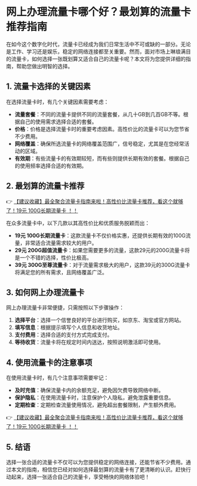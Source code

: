# 网上办理流量卡哪个好？最划算的流量卡推荐指南

在如今这个数字化时代，流量卡已经成为我们日常生活中不可或缺的一部分。无论是工作、学习还是娱乐，稳定的网络连接都至关重要。然而，面对市场上琳琅满目的流量卡，如何选择一张既划算又适合自己的流量卡呢？本文将为您提供详细的指南，帮助您做出明智的选择。

## 1. 流量卡选择的关键因素

在选择流量卡时，有几个关键因素需要考虑：

- **流量套餐**：不同的流量卡提供不同的流量套餐，从几十GB到几百GB不等。根据自己的使用需求选择合适的套餐。
- **价格**：价格是选择流量卡时的重要考虑因素。高性价比的流量卡可以为您节省不少费用。
- **网络覆盖**：确保所选流量卡的网络覆盖范围广，信号稳定，尤其是在您经常活动的区域。
- **有效期**：有些流量卡的有效期较短，而有些则提供长期有效的套餐。根据自己的使用频率选择合适的有效期。

## 2. 最划算的流量卡推荐

👉 [【建议收藏】最全聚合流量卡指南来啦！高性价比流量卡推荐，看这个就够了！19元 100G长期流量卡 ！！](https://bit.ly/Liuliangka)

在众多流量卡中，以下几款以其高性价比和优质服务脱颖而出：

- **19元 100G长期流量卡**：这款流量卡不仅价格实惠，还提供长期有效的100G流量，非常适合流量需求较大的用户。
- **29元 200G超值流量卡**：如果您需要更多的流量，这款29元的200G流量卡将是一个不错的选择，性价比极高。
- **39元 300G至尊流量卡**：对于流量需求极大的用户，这款39元的300G流量卡将满足您的所有需求，且网络覆盖广泛。

## 3. 如何网上办理流量卡

网上办理流量卡非常便捷，只需按照以下步骤操作：

1. **选择平台**：选择一个信誉良好的平台进行购买，如京东、淘宝或官方网站。
2. **填写信息**：根据提示填写个人信息和收货地址。
3. **支付费用**：选择合适的支付方式完成支付。
4. **等待收货**：流量卡将在规定时间内送达，按照说明激活即可使用。

## 4. 使用流量卡的注意事项

在使用流量卡时，有几个注意事项需要牢记：

- **及时充值**：确保流量卡内的余额充足，避免因欠费导致网络中断。
- **保护隐私**：在使用流量卡时，注意保护个人隐私，避免泄露重要信息。
- **定期检查**：定期检查流量使用情况，避免超出套餐限制，产生额外费用。

👉 [【建议收藏】最全聚合流量卡指南来啦！高性价比流量卡推荐，看这个就够了！19元 100G长期流量卡 ！！](https://bit.ly/Liuliangka)

## 5. 结语

选择一张合适的流量卡不仅可以为您提供稳定的网络连接，还能节省不少费用。通过本文的指南，相信您已经对如何选择最划算的流量卡有了更清晰的认识。赶快行动起来，选择一张适合自己的流量卡，享受畅快的网络体验吧！